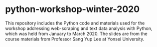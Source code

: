 # python-workshop-winter-2020
 
This repository includes the Python code and materials used for the workshop addressing web-scraping and text data analysis with Python, which was held from January to March 2020. The slides are from the course materials from Professor Sang Yup Lee at Yonsei University. 
